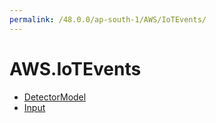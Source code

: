 ```yaml
---
permalink: /48.0.0/ap-south-1/AWS/IoTEvents/
---
```


# AWS.IoTEvents



* [DetectorModel](DetectorModel.md)
* [Input](Input.md)